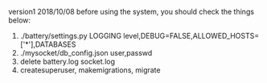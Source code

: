 version1 2018/10/08
before using the system, you should check the things below:
1. ./battery/settings.py   LOGGING level,DEBUG=FALSE,ALLOWED_HOSTS=['*'],DATABASES
2. ./mysocket/db_config.json user,passwd
3. delete battery.log socket.log
4. createsuperuser, makemigrations, migrate

